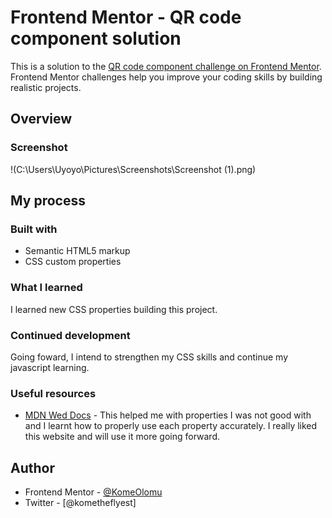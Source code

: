 # Frontend Mentor - QR code component solution

This is a solution to the [QR code component challenge on Frontend Mentor](https://www.frontendmentor.io/challenges/qr-code-component-iux_sIO_H). Frontend Mentor challenges help you improve your coding skills by building realistic projects. 


## Overview

### Screenshot

!(C:\Users\Uyoyo\Pictures\Screenshots\Screenshot (1).png)

## My process

### Built with

- Semantic HTML5 markup
- CSS custom properties


### What I learned
 I learned new CSS properties building this project.

### Continued development
Going foward, I intend to strengthen my CSS skills and continue my javascript learning.

### Useful resources

- [MDN Wed Docs](https://developer.mozilla.org/en-US/) - This helped me with properties I was not good with and I learnt how to properly use each property accurately. I really liked this website and will use it more going forward.

## Author

- Frontend Mentor - [@KomeOlomu](https://www.frontendmentor.io/profile/KomeOlomu)
- Twitter - [@kometheflyest]

